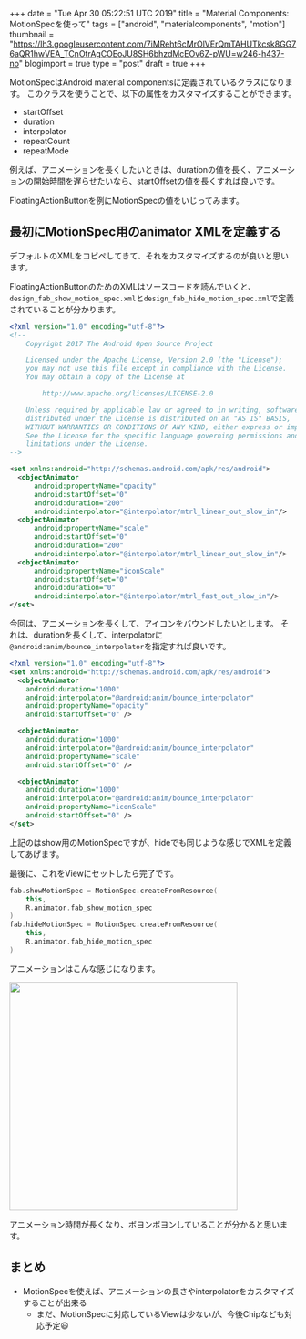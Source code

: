 +++
date = "Tue Apr 30 05:22:51 UTC 2019"
title = "Material Components: MotionSpecを使って"
tags = ["android", "materialcomponents", "motion"]
thumbnail = "https://lh3.googleusercontent.com/7iMReht6cMrOlVErQmTAHUTkcsk8GG76aQR1hwVEA_TCnOtrAgCOEoJU8SH6bhzdMcEOv6Z-pWU=w246-h437-no"
blogimport = true
type = "post"
draft = true
+++

MotionSpecはAndroid material componentsに定義されているクラスになります。
このクラスを使うことで、以下の属性をカスタマイズすることができます。

- startOffset
- duration
- interpolator
- repeatCount
- repeatMode

例えば、アニメーションを長くしたいときは、durationの値を長く、アニメーションの開始時間を遅らせたいなら、startOffsetの値を長くすれば良いです。

FloatingActionButtonを例にMotionSpecの値をいじってみます。

## 最初にMotionSpec用のanimator XMLを定義する

デフォルトのXMLをコピペしてきて、それをカスタマイズするのが良いと思います。

FloatingActionButtonのためのXMLはソースコードを読んでいくと、`design_fab_show_motion_spec.xml`と`design_fab_hide_motion_spec.xml`で定義されていることが分かります。

```xml
<?xml version="1.0" encoding="utf-8"?>
<!--
    Copyright 2017 The Android Open Source Project

    Licensed under the Apache License, Version 2.0 (the "License");
    you may not use this file except in compliance with the License.
    You may obtain a copy of the License at

        http://www.apache.org/licenses/LICENSE-2.0

    Unless required by applicable law or agreed to in writing, software
    distributed under the License is distributed on an "AS IS" BASIS,
    WITHOUT WARRANTIES OR CONDITIONS OF ANY KIND, either express or implied.
    See the License for the specific language governing permissions and
    limitations under the License.
-->

<set xmlns:android="http://schemas.android.com/apk/res/android">
  <objectAnimator
      android:propertyName="opacity"
      android:startOffset="0"
      android:duration="200"
      android:interpolator="@interpolator/mtrl_linear_out_slow_in"/>
  <objectAnimator
      android:propertyName="scale"
      android:startOffset="0"
      android:duration="200"
      android:interpolator="@interpolator/mtrl_linear_out_slow_in"/>
  <objectAnimator
      android:propertyName="iconScale"
      android:startOffset="0"
      android:duration="0"
      android:interpolator="@interpolator/mtrl_fast_out_slow_in"/>
</set>
```

今回は、アニメーションを長くして、アイコンをバウンドしたいとします。
それは、durationを長くして、interpolatorに`@android:anim/bounce_interpolator`を指定すれば良いです。

```xml
<?xml version="1.0" encoding="utf-8"?>
<set xmlns:android="http://schemas.android.com/apk/res/android">
  <objectAnimator
    android:duration="1000"
    android:interpolator="@android:anim/bounce_interpolator"
    android:propertyName="opacity"
    android:startOffset="0" />

  <objectAnimator
    android:duration="1000"
    android:interpolator="@android:anim/bounce_interpolator"
    android:propertyName="scale"
    android:startOffset="0" />

  <objectAnimator
    android:duration="1000"
    android:interpolator="@android:anim/bounce_interpolator"
    android:propertyName="iconScale"
    android:startOffset="0" />
</set>
```

上記のはshow用のMotionSpecですが、hideでも同じような感じでXMLを定義してあげます。

最後に、これをViewにセットしたら完了です。

```kotlin
fab.showMotionSpec = MotionSpec.createFromResource(
    this,
    R.animator.fab_show_motion_spec
)
fab.hideMotionSpec = MotionSpec.createFromResource(
    this,
    R.animator.fab_hide_motion_spec
)
```

アニメーションはこんな感じになります。

<img src="https://lh3.googleusercontent.com/7iMReht6cMrOlVErQmTAHUTkcsk8GG76aQR1hwVEA_TCnOtrAgCOEoJU8SH6bhzdMcEOv6Z-pWU=w246-h437-no" width=400 />

アニメーション時間が長くなり、ボヨンボヨンしていることが分かると思います。

## まとめ

- MotionSpecを使えば、アニメーションの長さやinterpolatorをカスタマイズすることが出来る
  - まだ、MotionSpecに対応しているViewは少ないが、今後Chipなども対応予定😃
